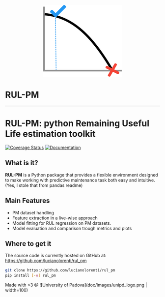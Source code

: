 <div align="center">
  <img src="doc/images/logo.png"><br>
</div>

# RUL-PM
-----------------


# RUL-PM: python Remaining Useful Life estimation toolkit

[![Coverage Status](https://coveralls.io/repos/github/lucianolorenti/rul_pm/badge.svg?branch=main&t=dYuRdM)](https://coveralls.io/github/lucianolorenti/rul_pm?branch=main)
[![Documentation](https://img.shields.io/badge/documentation-dev-brightgreen)](https://lucianolorenti.github.io/rul_pm/)

## What is it?

**RUL-PM** is a Python package that provides a flexible environment designed to make working with predictive maintenance task both easy and intuitive. (Yes, I stole that from pandas readme)

## Main Features

* PM dataset handling
* Feature extraction in a live-wise approach
* Model fitting for RUL regression on PM datasets.
* Model evaluation and comparison trough metrics and plots

## Where to get it
The source code is currently hosted on GitHub at:
https://github.com/lucianolorenti/rul_pm

```sh
git clone https://github.com/lucianolorenti/rul_pm
pip install [-e] rul_pm
```

Made with <3 @ ![University of Padova](doc/images/unipd_logo.png | width=100)
